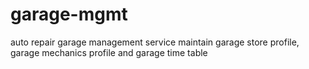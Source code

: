 # garage-mgmt
auto repair garage management service maintain garage store profile, garage mechanics profile and garage time table
